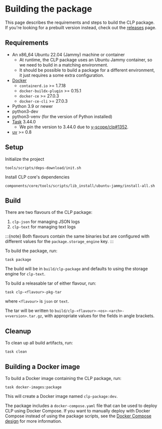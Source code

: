 # Building the package

This page describes the requirements and steps to build the CLP package. If you're looking for a
prebuilt version instead, check out the [releases](https://github.com/y-scope/clp/releases) page.

## Requirements

* An x86_64 Ubuntu 22.04 (Jammy) machine or container
  * At runtime, the CLP package uses an Ubuntu Jammy container, so we need to build in a matching
    environment.
  * It should be possible to build a package for a different environment, it just requires a some
    extra configuration.
* [Docker]
  * `containerd.io` >= 1.7.18
  * `docker-buildx-plugin` >= 0.15.1
  * `docker-ce` >= 27.0.3
  * `docker-ce-cli` >= 27.0.3
* Python 3.9 or newer
* python3-dev
* python3-venv (for the version of Python installed)
* [Task] 3.44.0
  * We pin the version to 3.44.0 due to [y-scope/clp#1352].
* [uv] >= 0.8

## Setup

Initialize the project

```shell
tools/scripts/deps-download/init.sh
```

Install CLP core's dependencies

```shell
components/core/tools/scripts/lib_install/ubuntu-jammy/install-all.sh
```

## Build

There are two flavours of the CLP package:

1. `clp-json` for managing JSON logs
2. `clp-text` for managing text logs

:::{note}
Both flavours contain the same binaries but are configured with different values for the
`package.storage_engine` key.
:::

To build the package, run:

```shell
task package
```

The build will be in `build/clp-package` and defaults to using the storage engine for `clp-text`.

To build a releasable tar of either flavour, run:

```shell
task clp-<flavour>-pkg-tar
```

where `<flavour>` is `json` or `text`.

The tar will be written to `build/clp-<flavour>-<os>-<arch>-v<version>.tar.gz`, with appropriate
values for the fields in angle brackets.

## Cleanup

To clean up all build artifacts, run:

```shell
task clean
```

## Building a Docker image

To build a Docker image containing the CLP package, run:

```shell
task docker-images:package
```

This will create a Docker image named `clp-package:dev`.


The package includes a `docker-compose.yaml` file that can be used to deploy CLP using Docker Compose.
If you want to manually deploy with Docker Compose instead of using the package scripts, see the 
[Docker Compose design][docker-compose-design] for more information.

[Docker]: https://docs.docker.com/engine/install/
[docker-compose-design]: ../dev-docs/design-docker-compose.md
[Task]: https://taskfile.dev/
[uv]: https://docs.astral.sh/uv/
[y-scope/clp#1352]: https://github.com/y-scope/clp/issues/1352
